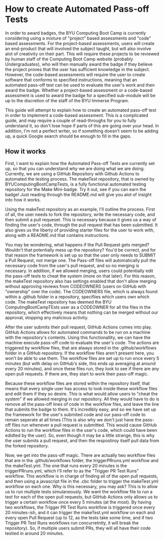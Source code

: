 # How to create Automated Pass-off Tests
In order to award badges, the BYU Computing Boot Camp is currently considering using a mixture of "project" based assessments and "code" based assessments. For the project-based
assessments, users will create an end-product that will involved the subject taught, but will also involve alot of creativity on their part. This will require these projects to
be reviewed by human staff of the Computing Boot Camp website (probably Undergraduates), who will then manually award the badge if they believe the project proves that the user
has sufficient knowledge in the subject. However, the code-based assessments will require the user to create software that conforms to specified instructions, meaning that an
automated pass-off test can be used to evaluate the user's work and then award the badge. Whether a project-based assessment or a code-based assessment is used to award the badge
for a specified sub-module will be up to the discretion of the staff of the BYU Immerse Program.

This guide will attempt to explain how to create an automated pass-off test in order to implement a code-based assessment. This is a complicated guide, and may require a couple of
read-throughs for you to fully understand it, so don't lose hope if parts of this are going over your head. In addition, I'm not a perfect writer, so if something doesn't seem
to be adding up, a quick Google search should be enough to fill in the gaps.

## How it works
First, I want to explain how the Automated Pass-off Tests are currently set up, so that you can understand why we are doing what we are doing. Currently, we are using a GitHub Repository with Github Actions to automated the testing process. The makeTest repository, that is owned by BYUComputingBootCampTests, is a fully functional automated testing repository for the Make Mini-badge. Try it out, see if you can earn the badge! Just reading through the README.md will give you alot of insight into how it works. 

Using the makeTest repository as an example, I'll outline the process. First of all, the user needs to fork the repository, write the necessary code, and then submit a pull requeset. This is necessary because it gives us a way of finding the user's code, through the pull request that has been submitted. It also gives us the liberty of providing starter files for the user to work with, along with a README.md that contains instructions. 

You may be wondering, what happens if the Pull Request gets merged? Wouldn't that potentially mess up the repository? You'd be correct, and for that reason the framework is set up so that the user only needs to SUBMIT a Pull Request, not merge one. The Pass-off files will automatically pull the necessary code from the user's pull request, and so no merging is necessary. In addition, if we allowed merging, users could potentially edit the pass-off tests to cheat the system (more on that later). For this reason, the makeTest repository also has settings enabled that don't allow merging without approving reviews from CODEOWNERS (users on GitHub with "ownership" over the code). The CODEOWNERS file, which is always found within a .github folder in a repository, specifiies which users own which code. The makeTest repository has deemed the BYU ComputingBootCampTEsts user as a CODEOWNER for all the files in the repository, which effectively means that nothing can be merged without our approval, stopping any malicious activity.

After the user submits their pull request, GitHub Actions comes into play. GitHub Actions allows for automated commands to be run on a machine with the repository's contents. Using this functionallity, we can have the machine execute pass-off code to evaluate the user's code. The actions are triggered by workflow files, that are always stored in the .github/workflows folder in a GitHub repository. If the workflow files aren't present here, you won't be able to use them. The workflow files are set up to run once every 5 minutes (but with delay on GitHub's side, this ends up averaging at around every 20 minutes), and once these files run, they look to see if there are any open pull requests. If there are, they start to work their pass-off magic. 

Because these workflow files are stored within the repository itself, that means that every single user has access to look inside these workflow files and edit them if they so desire. This is what would allow users to "cheat the system" if we allowed merging in our repository. All they would have to do is remove all the pass-off lines of code in the workflow files, and leave the line that submits the badge to them. It's incredibly easy, and so we have set up the framework for the user's submited code and our pass-off code to remain seperate at all times (This is also why we don't just have the pass-off files run whenever a pull request is submitted. This would cause GitHub Actions to run the workflow files in the user's code, which could have been edidted by the user). So, even though it may be a little strange, this is why the user submits a pull request, and then the respostiroy itself pull data from the forked repository.

Now, we get into the pass-off magic. There are actually two workflow files that are in the .github/workflows folder, the triggerPRruns.yml workflow and the makeTest.yml. The one that runs every 20 minutes is the triggerPRruns.yml, which I'll refer to as the "Trigger PR Test Runs" workflow. This workflow is in charge of finding all of the open pull requests, and then using a javascript file in the .cbc folder to trigger the makeTest.yml workflow on each one. Why is this necessary, you may ask? This is to allow us to run multiple tests simulaneously. We want the workflow file to run a test for each of the open pull requests, but GitHub Actions only allows us to trigger a certain workflow once every 5 minutes (at the most). By having two workflows, the Trigger PR Test Runs workflow is triggered once every 20 minutes-ish, and it can trigger the makeTest.yml workflow on each and every open Pull Request (up to 12, as the tests take some time, and if two Trigger PR Test Runs workflows run concurretntly, it will break the repository). So, if multiple users submit PRs, they will all have their code testied in around 20 minutes.
